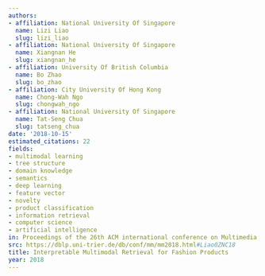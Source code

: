 ```yaml
---
authors:
- affiliation: National University Of Singapore
  name: Lizi Liao
  slug: lizi_liao
- affiliation: National University Of Singapore
  name: Xiangnan He
  slug: xiangnan_he
- affiliation: University Of British Columbia
  name: Bo Zhao
  slug: bo_zhao
- affiliation: City University Of Hong Kong
  name: Chong-Wah Ngo
  slug: chongwah_ngo
- affiliation: National University Of Singapore
  name: Tat-Seng Chua
  slug: tatseng_chua
date: '2018-10-15'
estimated_citations: 22
fields:
- multimodal learning
- tree structure
- domain knowledge
- semantics
- deep learning
- feature vector
- novelty
- product classification
- information retrieval
- computer science
- artificial intelligence
in: Proceedings of the 26th ACM international conference on Multimedia
src: https://dblp.uni-trier.de/db/conf/mm/mm2018.html#Liao0ZNC18
title: Interpretable Multimodal Retrieval for Fashion Products
year: 2018
---
```

